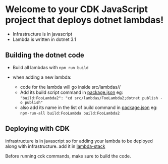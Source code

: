 # Welcome to your CDK JavaScript project that deploys dotnet lambdas!

- Infrastructure is in javascript
- Lambda is written in dotnet 3.1

## Building the dotnet code

- Build all lambdas with `npm run build`

- when adding a new lambda:
  - code for the lambda will go inside src/lambdas/<LambdaName>/
  - Add its build script command in [package.json](./package.json) eg: `"build:FooLambda2": "cd src/lambdas/FooLambda2;dotnet publish -o publish"`
  - also add its name in the list of build command in [package.json](./package.json) eg: `npm-run-all build:FooLambda build:FooLambda2`

## Deploying with CDK

infrastructure is in javascript so for adding your lambda to be deployed along with infrastructure. add it in [lambda-stack](./lib/infrastructure/lambda-stack.js)

Before running cdk commands, make sure to build the code.
